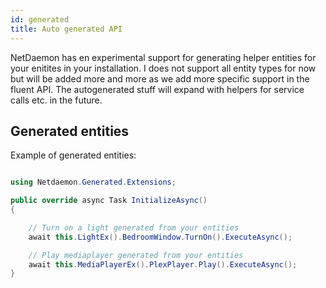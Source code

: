 ```yaml
---
id: generated
title: Auto generated API
---
```

NetDaemon has en experimental support for generating helper entities for your enitites in your installation. I does not support all entity types for now but will be added more and more as we add more specific support in the fluent API. The autogenerated stuff will expand with helpers for service calls etc. in the future.

## Generated entities

Example of generated entities:

```csharp

using Netdaemon.Generated.Extensions;

public override async Task InitializeAsync()
{

    // Turn on a light generated from your entities
    await this.LightEx().BedroomWindow.TurnOn().ExecuteAsync();

    // Play mediaplayer generated from your entities
    await this.MediaPlayerEx().PlexPlayer.Play().ExecuteAsync();
}

```